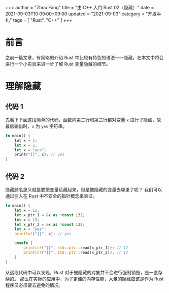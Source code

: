 +++
author = "Zhou Fang"
title = "由 C++ 入门 Rust 02（隐藏）"
date = 2021-09-03T10:09:00+09:00
updated = "2021-09-03"
category = "开发手札"
tags = [
    "Rust",
    "C++"
]
+++

# 前言
之前一篇文章，有简略的介绍 Rust 中比较有特色的语法——隐藏。在本文中将会进行一个小实验来进一步了解 Rust 变量隐藏的细节。

# 理解隐藏
## 代码 1
先看下下面这段简单的代码，函数内第二行和第三行都对变量 `x` 进行了隐藏，故最后输出时，`x` 为 `yes` 字符串。

```rust
fn main() {
    let x = 1;
    let x = 2;
    let x = "yes";
    print("{}", x); // yes
}
```

## 代码 2
隐藏顾名思义就是要把变量给藏起来，但是被隐藏的变量去哪里了呢？
我们可以通过引入在 Rust 中不安全的指针概念来验证。

```rust
fn main() {
    let x = 12;
    let x_ptr_1 = &x as *const i32;
    let x = 13;
    let x_ptr_2 = &x as *const i32;
    let x = "yes";
    println!("{}", x); // yes

    unsafe {
        println!("{}", std::ptr::read(x_ptr_1)); // 12
        println!("{}", std::ptr::read(x_ptr_2)); // 13
    }
}
```

从这段代码中可以发现，Rust 对于被隐藏的对象并不会进行强制销毁，是一直存续的。
那么在实际的应用中，为了更佳的内存性能，大量的隐藏应该是作为 Rust 程序员必须要去避免的情况。
